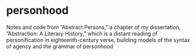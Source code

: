 # personhood
Notes and code from ”Abstract Persons,” a chapter of my dissertation, ”Abstraction: A Literary History,” which is a distant reading of personification in eighteenth-century verse, building models of the syntax of agency and the grammar of personhood
